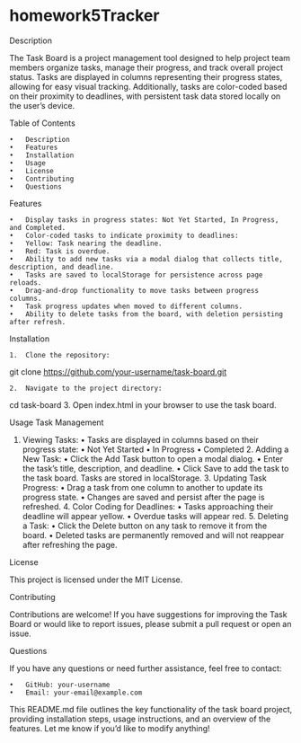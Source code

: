 # homework5Tracker

Description

The Task Board is a project management tool designed to help project team members organize tasks, manage their progress, and track overall project status. Tasks are displayed in columns representing their progress states, allowing for easy visual tracking. Additionally, tasks are color-coded based on their proximity to deadlines, with persistent task data stored locally on the user’s device.

Table of Contents

	•	Description
	•	Features
	•	Installation
	•	Usage
	•	License
	•	Contributing
	•	Questions

Features

	•	Display tasks in progress states: Not Yet Started, In Progress, and Completed.
	•	Color-coded tasks to indicate proximity to deadlines:
	•	Yellow: Task nearing the deadline.
	•	Red: Task is overdue.
	•	Ability to add new tasks via a modal dialog that collects title, description, and deadline.
	•	Tasks are saved to localStorage for persistence across page reloads.
	•	Drag-and-drop functionality to move tasks between progress columns.
	•	Task progress updates when moved to different columns.
	•	Ability to delete tasks from the board, with deletion persisting after refresh.

Installation

	1.	Clone the repository:
 git clone https://github.com/your-username/task-board.git

 	2.	Navigate to the project directory:
  cd task-board
  3.	Open index.html in your browser to use the task board.

  Usage 
  Task Management 
  1.	Viewing Tasks:
	•	Tasks are displayed in columns based on their progress state:
	•	Not Yet Started
	•	In Progress
	•	Completed
	2.	Adding a New Task:
	•	Click the Add Task button to open a modal dialog.
	•	Enter the task’s title, description, and deadline.
	•	Click Save to add the task to the task board. Tasks are stored in localStorage.
	3.	Updating Task Progress:
	•	Drag a task from one column to another to update its progress state.
	•	Changes are saved and persist after the page is refreshed.
	4.	Color Coding for Deadlines:
	•	Tasks approaching their deadline will appear yellow.
	•	Overdue tasks will appear red.
	5.	Deleting a Task:
	•	Click the Delete button on any task to remove it from the board.
	•	Deleted tasks are permanently removed and will not reappear after refreshing the page.

License

This project is licensed under the MIT License.

Contributing

Contributions are welcome! If you have suggestions for improving the Task Board or would like to report issues, please submit a pull request or open an issue.

Questions

If you have any questions or need further assistance, feel free to contact:

	•	GitHub: your-username
	•	Email: your-email@example.com

This README.md file outlines the key functionality of the task board project, providing installation steps, usage instructions, and an overview of the features. Let me know if you’d like to modify anything!
